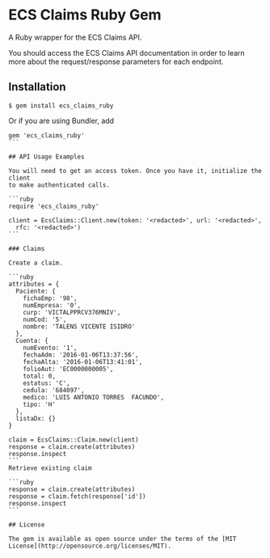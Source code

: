 # ECS Claims Ruby Gem

A Ruby wrapper for the ECS Claims API.

You should access the ECS Claims API documentation in order to learn more about the
request/response parameters for each endpoint.

## Installation

```
$ gem install ecs_claims_ruby
```

Or if you are using Bundler, add

````
gem 'ecs_claims_ruby'
```

## API Usage Examples

You will need to get an access token. Once you have it, initialize the client
to make authenticated calls.

```ruby
require 'ecs_claims_ruby'

client = EcsClaims::Client.new(token: '<redacted>', url: '<redacted>',
  rfc: '<redacted>')
```

### Claims

Create a claim.

```ruby
attributes = {
  Paciente: {
    fichaEmp: '98',
    numEmpresa: '0',
    curp: 'VICTALPPRCV376MNIV',
    numCod: '5',
    nombre: 'TALENS VICENTE ISIDRO'
  },
  Cuenta: {
    numEvento: '1',
    fechaAdm: '2016-01-06T13:37:56',
    fechaAlta: '2016-01-06T13:41:01',
    folioAut: 'EC0000000005',
    total: 0,
    estatus: 'C',
    cedula: '684097',
    medico: 'LUIS ANTONIO TORRES  FACUNDO',
    tipo: 'H'
  },
  listaDx: {}
}

claim = EcsClaims::Claim.new(client)
response = claim.create(attributes)
response.inspect
```
Retrieve existing claim

```ruby
response = claim.create(attributes)
response = claim.fetch(response['id'])
response.inspect
```

## License

The gem is available as open source under the terms of the [MIT License](http://opensource.org/licenses/MIT).
